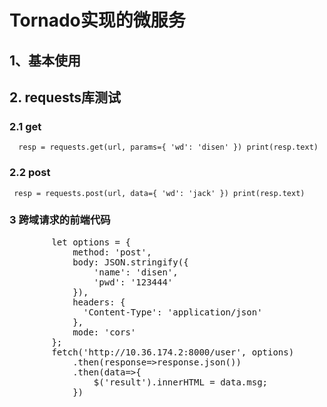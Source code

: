 # Tornado实现的微服务
## 1、基本使用

## 2. requests库测试
### 2.1 get
`  resp = requests.get(url, params={
       'wd': 'disen'
  })
  print(resp.text)`
  
### 2.2 post
 ` resp = requests.post(url, data={
     'wd': 'jack'
  })
  print(resp.text)`
  
### 3 跨域请求的前端代码
<pre>
        let options = {
            method: 'post',
            body: JSON.stringify({
                'name': 'disen',
                'pwd': '123444'
            }),
            headers: {
              'Content-Type': 'application/json'
            },
            mode: 'cors'
        };
        fetch('http://10.36.174.2:8000/user', options)
            .then(response=>response.json())
            .then(data=>{
                $('result').innerHTML = data.msg;
            })
 </pre>